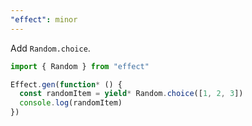 ```yaml
---
"effect": minor
---
```


Add `Random.choice`.

```ts
import { Random } from "effect"

Effect.gen(function* () {
  const randomItem = yield* Random.choice([1, 2, 3])
  console.log(randomItem)
})
```
